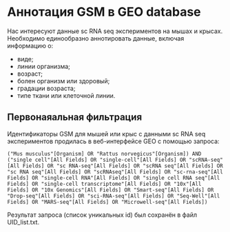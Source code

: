 # Аннотация GSM в GEO database

Нас интересуют данные sc RNA seq экспериментов на мышах и крысах. Необходимо единообразно аннотировать данные, включая информацию о:
- виде;
- линии организма;
- возраст;
- болен организм или здоровый;
- градации возраста;
- типе ткани или клеточной линии.

## Первонаяальная фильтрация

Идентификаторы GSM для мышей или крыс с данными sc RNA seq экспериментов продилась в веб-интерфейсе GEO с помощью запроса:

`("Mus musculus"[Organism] OR "Rattus norvegicus"[Organism]) AND ("single cell"[All Fields] OR "single-cell"[All Fields] OR "scRNA-seq"[All Fields] OR "sc RNA-seq"[All Fields] OR "scRNA seq"[All Fields] OR "sc RNA seq"[All Fields] OR "scRNAseq"[All Fields] OR "sc-rna-seq"[All Fields] OR "single-cell RNA"[All Fields] OR "single cell RNA seq"[All Fields] OR "single-cell transcriptome"[All Fields] OR "10x"[All Fields] OR "10x Genomics"[All Fields] OR "Smart-seq"[All Fields] OR "Drop-seq"[All Fields] OR "sci-RNA-seq"[All Fields] OR "Seq-Well"[All Fields] OR "MARS-seq"[All Fields] OR "Microwell-seq"[All Fields])`

Результат запроса (список уникальных id) был сохранён в файл UID_list.txt.
